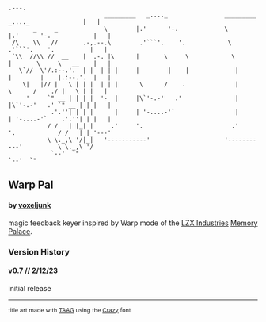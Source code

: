 ```
                                                                                              .---. 
                           _________   _...._                _________   _...._               |   | 
       _     _             \        |.'      '-.             \        |.'      '-.            |   | 
 /\    \\   //       .-,.--.\        .'```'.    '.            \        .'```'.    '.          |   | 
 `\\  //\\ //  __    |  .-. |\      |       \     \            \      |       \     \   __    |   | 
   \`//  \'/.:--.'.  | |  | | |     |        |    |             |     |        |    |.:--.'.  |   | 
    \|   |// |   \ | | |  | | |      \      /    .              |      \      /    ./ |   \ | |   | 
     '     `" __ | | | |  '-  |     |\`'-.-'   .'               |     |\`'-.-'   .' `" __ | | |   | 
            .'.''| | | |      |     | '-....-'`                 |     | '-....-'`    .'.''| | |   | 
           / /   | |_| |     .'     '.                         .'     '.            / /   | |_'---' 
           \ \._,\ '/|_|   '-----------'                     '-----------'          \ \._,\ '/      
            `--'  `"                                                                 `--'  `"       
```
## Warp Pal
#### by [voxeljunk](https://linktr.ee/voxeljunk)
magic feedback keyer inspired by Warp mode of the [LZX Industries](https://lzxindustries.net/) [Memory Palace](https://lzxindustries.net/products/memory-palace).

### Version History
#### v0.7 // 2/12/23
initial release

---
<sub>title art made with [TAAG](https://patorjk.com/software/taag/) using the [Crazy](https://patorjk.com/software/taag/#p=display&f=Crazy&t=Warp%20Pal) font</sub>
